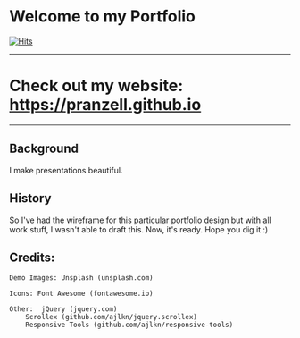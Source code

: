 # Welcome to my Portfolio

[![Hits](https://hits.seeyoufarm.com/api/count/incr/badge.svg?url=https%3A%2F%2Fgithub.com%2Fpranzell%2Fpranzell.github.io&count_bg=%2379C83D&title_bg=%231B4BDE&icon=asciinema.svg&icon_color=%23E7E7E7&title=Hits&edge_flat=false)](https://hits.seeyoufarm.com)

---

# Check out my website: https://pranzell.github.io
---

## Background
I make presentations beautiful.

## History
So I've had the wireframe for this particular portfolio design but with all work stuff, I wasn't able to draft this. Now, it's ready. Hope you dig it :)

## Credits:

	Demo Images: Unsplash (unsplash.com)

	Icons: Font Awesome (fontawesome.io)

	Other:  jQuery (jquery.com)
		Scrollex (github.com/ajlkn/jquery.scrollex)
		Responsive Tools (github.com/ajlkn/responsive-tools)
		
